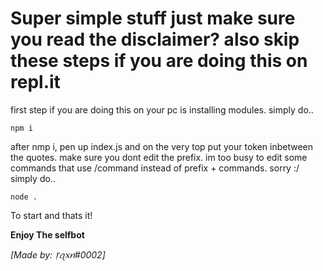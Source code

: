 # Super simple stuff just make sure you read the disclaimer? also skip these steps if you are doing this on repl.it

first step if you are doing this on your pc is installing modules. simply do..
```
npm i

```
after nmp i, pen up index.js and on the very top put your token inbetween the quotes.
make sure you dont edit the prefix. im too busy to edit some commands that use /command instead of prefix + commands. sorry :/ simply do..
```
node .
```
To start and thats it!

**Enjoy The selfbot**


*[Made by: ᥅ꪖ᥊ꪀ#0002]*
